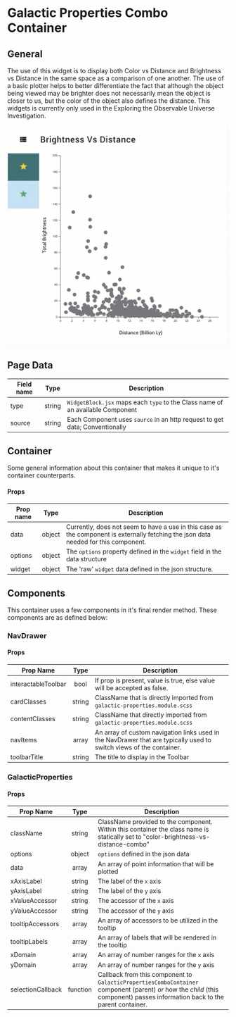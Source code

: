 # Galactic Properties Combo Container

## General

The use of this widget is to display both Color vs Distance and Brightness vs Distance in the same space as a comparison of one another.
The use of a basic plotter helps to better differentiate the fact that although the object being viewed may be brighter does not necessarily mean the object is closer to us, but the color of the object also defines the distance. This widgets is currently only used in the Exploring the Observable Universe Investigation.

![Galactic Properties Combo Container Widget](./images/galacticPropertiesComboContainer.gif)

## Page Data

| Field name |  Type  | Description                                                                    |
| ---------- | :----: | ------------------------------------------------------------------------------ |
| type       | string | `WidgetBlock.jsx` maps each `type` to the Class name of an available Component |
| source     | string | Each Component uses `source` in an http request to get data; Conventionally    |

## Container

Some general information about this container that makes it unique to it's container counterparts.

#### Props

| Prop name |  Type  | Description                                                                                                                          |
| --------- | :----: | ------------------------------------------------------------------------------------------------------------------------------------ |
| data      | object | Currently, does not seem to have a use in this case as the component is externally fetching the json data needed for this component. |
| options   | object | The `options` property defined in the `widget` field in the data structure                                                           |
| widget    | object | The 'raw' `widget` data defined in the json structure.                                                                               |

## Components

This container uses a few components in it's final render method. These components are as defined below:

### NavDrawer

#### Props

| Prop Name           |  Type  | Description                                                                                                         |
| ------------------- | :----: | ------------------------------------------------------------------------------------------------------------------- |
| interactableToolbar |  bool  | If prop is present, value is true, else value will be accepted as false.                                            |
| cardClasses         | string | ClassName that is directly imported from `galactic-properties.module.scss`                                          |
| contentClasses      | string | ClassName that directly imported from `galactic-properties.module.scss`                                             |
| navItems            | array  | An array of custom navigation links used in the NavDrawer that are typically used to switch views of the container. |
| toolbarTitle        | string | The title to display in the Toolbar                                                                                 |

### GalacticProperties

#### Props

| Prop Name         |   Type   | Description                                                                                                                                                                  |
| ----------------- | :------: | ---------------------------------------------------------------------------------------------------------------------------------------------------------------------------- |
| className         |  string  | ClassName provided to the component. Within this container the class name is statically set to "color-brightness-vs-distance-combo"                                          |
| options           |  object  | `options` defined in the json data                                                                                                                                           |
| data              |  array   | An array of point information that will be plotted                                                                                                                           |
| xAxisLabel        |  string  | The label of the `x` axis                                                                                                                                                    |
| yAxisLabel        |  string  | The label of the `y` axis                                                                                                                                                    |
| xValueAccessor    |  string  | The accessor of the `x` axis                                                                                                                                                 |
| yValueAccessor    |  string  | The accessor of the `y` axis                                                                                                                                                 |
| tooltipAccessors  |  array   | An array of accessors to be utilized in the tooltip                                                                                                                          |
| tooltipLabels     |  array   | An array of labels that will be rendered in the tooltip                                                                                                                      |
| xDomain           |  array   | An array of number ranges for the `x` axis                                                                                                                                   |
| yDomain           |  array   | An array of number ranges for the `y` axis                                                                                                                                   |
| selectionCallback | function | Callback from this component to `GalacticPropertiesComboContainer` component (parent) _or_ how the _child_ (this component) passes information back to the parent container. |
